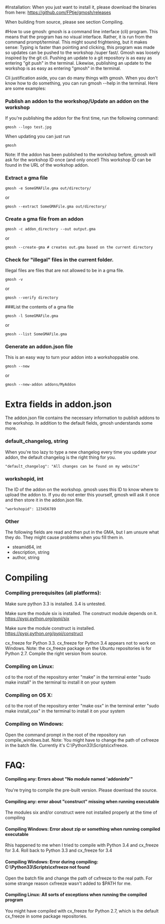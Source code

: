 #Installation:
When you just want to install it, please download the binaries from here:
https://github.com/FPtje/gmosh/releases

When building from source, please see section Compiling.


#How to use gmosh:
gmosh is a command line interface (cli) program. This means that the program has no visual interface.
Rather, it is run from the command prompt/terminal. This might sound frightening, but it makes sense:
Typing is faster than pointing and clicking, this program was made so updates can be pushed to the workshop /super fast/.
Gmosh was loosely inspired by the git cli. Pushing an update to a git repository is as easy as entering "git push" in the terminal.
Likewise, publishing an update to the workshop is as easy as entering "gmosh" in the terminal.

Cli justification aside, you can do many things with gmosh. When you don't know how to do something,
you can run gmosh --help in the terminal. Here are some examples:

### Publish an addon to the workshop/Update an addon on the workshop
If you're publishing the addon for the first time, run the following command:
```
gmosh --logo test.jpg
```
When updating you can just run

```
gmosh
```

Note: If the addon has been published to the workshop before, gmosh will ask for the workshop ID once (and only once!)
This workshop ID can be found in the URL of the workshop addon.

### Extract a gma file
```
gmosh -e SomeGMAFile.gma out/directory/
```

or

```
gmosh --extract SomeGMAFile.gma out/directory/
```

### Create a gma file from an addon 
```
gmosh -c addon_directory --out output.gma
```
or
```
gmosh --create-gma # creates out.gma based on the current directory
```

### Check for "illegal" files in the current folder.
Illegal files are files that are not allowed to be in a gma file.
```
gmosh -v
```
or
```
gmosh --verify directory
```

###List the contents of a gma file
```
gmosh -l SomeGMAFile.gma
```
or
```
gmosh --list SomeGMAFile.gma
```

### Generate an addon.json file
This is an easy way to turn your addon into a workshoppable one.
```
gmosh --new
```
or
```
gmosh --new-addon addons/MyAddon
```

# Extra fields in addon.json
The addon.json file contains the necessary information to publish addons to the workshop.
In addition to the default fields, gmosh understands some more.

### default_changelog, string
When you're too lazy to type a new changelog every time you update your addon,
the default changelog is the right thing for you.
```
"default_changelog": "All changes can be found on my website"
```

### workshopid, int
The ID of the addon on the workshop. gmosh uses this ID to know where to upload the addon to.
If you do not enter this yourself, gmosh will ask it once and then store it in the addon.json file.
```
"workshopid": 123456789
```

### Other
The following fields are read and then put in the GMA, but I am unsure what they do.
They might cause problems when you fill them in.

- steamid64, int
- description, string
- author, string

# Compiling
### Compiling prerequisites (all platforms):
Make sure python 3.3 is installed. 3.4 is untested.

Make sure the module six is installed. The construct module depends on it.
	https://pypi.python.org/pypi/six

Make sure the module construct is installed.
	https://pypi.python.org/pypi/construct

cx_freeze for Python 3.3. cx_freeze for Python 3.4 appears not to work on Windows.
	Note: the cx_freeze package on the Ubuntu repositories is for Python 2.7. Compile the right version from source.

### Compiling on Linux:
cd to the root of the repository
enter "make" in the terminal
enter "sudo make install" in the terminal to install it on your system

### Compiling on OS X:
cd to the root of the repository
enter "make osx" in the terminal
enter "sudo make install_osx" in the terminal to install it on your system

### Compiling on Windows:
Open the command prompt in the root of the repository
run compile_windows.bat.
	Note: You might have to change the path of cxfreeze in the batch file. Currently it's C:\Python33\Scripts\cxfreeze.

# FAQ:
#### Compiling any: Errors about "No module named 'addoninfo'"
You're trying to compile the pre-built version. Please download the source.

#### Compiling any: error about "construct" missing when running executable
The modules six and/or construct were not installed properly at the time of compiling

#### Compiling Windows: Error about zip or something when running compiled executable
Rhis happened to me when I tried to compile with Python 3.4 and cx_freeze for 3.4. Roll back to Python 3.3 and cx_freeze for 3.4

#### Compiling Windows: Error during compiling: C:\Python33\Scripts\cxfreeze not found
Open the batch file and change the path of cxfreeze to the real path. For some strange reason cxfreeze wasn't added to $PATH for me.

#### Compiling Linux: All sorts of exceptions when running the compiled program
You might have compiled with cx_freeze for Python 2.7, which is the default cx_freeze in some package repositories.
